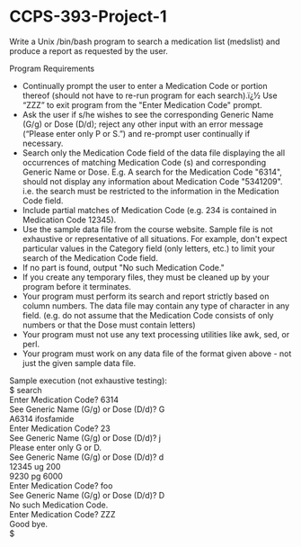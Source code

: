 # CCPS-393-Project-1

Write a Unix /bin/bash program to search a medication list (medslist) and produce a report as requested by the user.

Program Requirements
- Continually prompt the user to enter a Medication Code or portion thereof (should not have to re-run program for each search).ï¿½ Use “ZZZ” to exit program from the "Enter Medication Code" prompt.
- Ask the user if s/he wishes to see the corresponding Generic Name (G/g) or Dose (D/d); reject any other input with an error message (“Please enter only P or S.”) and re-prompt user continually if necessary.
- Search only the Medication Code field of the data file displaying the all occurrences of matching Medication Code (s) and corresponding Generic Name or Dose. 
E.g. A search for the Medication Code "6314", should not display any information about Medication Code "5341209". i.e. the search must be restricted to the information in the Medication Code field. 
- Include partial matches of Medication Code (e.g. 234 is contained in Medication Code 12345). 
- Use the sample data file from the course website.  Sample file is not exhaustive or representative of all situations. For example, don't expect particular values in the Category field (only letters, etc.) to limit your search of the Medication Code field. 
- If no part is found, output "No such Medication Code."
- If you create any temporary files, they must be cleaned up by your program before it terminates.
- Your program must perform its search and report strictly based on column numbers.  The data file may contain any type of character in any field.  (e.g. do not assume that the Medication Code consists of only numbers or that the Dose must contain letters) 
- Your program must not use any text processing utilities like awk, sed, or perl.  
- Your program must work on any data file of the format given above - not just the given sample data file.

Sample execution (not exhaustive testing): <br />
$ search <br />
Enter Medication Code? 6314 <br />
See Generic Name (G/g) or Dose (D/d)? G <br />
A6314    ifosfamide <br />
Enter Medication Code? 23 <br />
See Generic Name (G/g) or Dose (D/d)? j <br />
Please enter only G or D. <br />
See Generic Name (G/g) or Dose (D/d)? d <br />
    12345 ug         200 <br />
 9230     pg        6000 <br />
Enter Medication Code? foo <br />
See Generic Name (G/g) or Dose (D/d)? D <br />
No such Medication Code. <br />
Enter Medication Code? ZZZ <br />
Good bye. <br />
$
